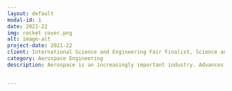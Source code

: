 ```yaml
---
layout: default
modal-id: 1
date: 2021-22
img: rocket cover.png
alt: image-alt
project-date: 2021-22
client: International Science and Engineering Fair Finalist, Science and Engineering Fair of Houston (SEFH) Engineering Grand Award, SEFH Champion in Aerospace Engineering, SpaceX Special Award, & Houston Museum of Natural Sciences Award
category: Aerospace Engineering
description: Aerospace is an increasingly important industry. Advances in technology, along with new prospects to explore space, expand scientific knowledge, find new resources, and boost the economy, have made many companies and governments increase their presence in the field. With aerospace access heavily dependent on propulsion, efficient and cost-effective alternatives to chemical combustion can revolutionize space travel. Ion thrusters, one such technology, are remarkably more fuel-efficient and can reach very high speeds in the vacuum of space. They function on the principle of bombarding propellant molecules with electrons to ionize the molecules, creating positively charged cations that accelerate towards a negatively charged anode at the aft of a thruster to produce thrust.  This project encompasses the process of constructing, improving, and modeling the performance of an atmosphere-breathing ion thruster. Improvements in the thruster’s power amplification, cylinder material and radius, and other design aspects increased its thrust force to be 1490% of last year’s thruster, indicating a statistically significant improvement (p<0.0005). Additionally, a mathematical model was derived to predict the thruster’s performance in various atmospheric conditions in which thrusters are or will be used, such as Earth’s upper troposphere, Earth’s lower exosphere, and Mars. The thruster serves not only as a proof-of-concept of the significant improvements in efficiency that can be made without unbelievably large amounts of new resources but also of the mathematical processes that can be used to better assess how propulsion systems can facilitate the rapidly-advancing space exploration of today’s age. 


---
```

